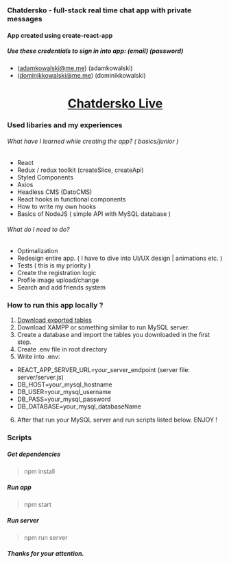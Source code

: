 ### Chatdersko - full-stack real time chat app with private messages

#### App created using create-react-app

##### Use these credentials to sign in into app: (email) (password)

- (adamkowalski@me.me) (adamkowalski)
- (dominikkowalski@me.me) (dominikkowalski)

<h1 align="center" ><a href="https://nifty-shannon-5c4118.netlify.app">Chatdersko Live</a></h1>

### Used libaries and my experiences

###### What have I learned while creating the app? ( basics/junior )

- React
- Redux / redux toolkit (createSlice, createApi)
- Styled Components
- Axios
- Headless CMS (DatoCMS)
- React hooks in functional components
- How to write my own hooks
- Basics of NodeJS ( simple API with MySQL database )

###### What do I need to do?

- Optimalization
- Redesign entire app. ( I have to dive into UI/UX design | animations etc. )
- Tests ( this is my priority )
- Create the registration logic
- Profile image upload/change
- Search and add friends system

### How to run this app locally ?

1. [Download exported tables](https://easyupload.io/3cehv4)
2. Download XAMPP or something similar to run MySQL server.
3. Create a database and import the tables you downloaded in the first step.
4. Create .env file in root directory
5. Write into .env:

- REACT_APP_SERVER_URL=your_server_endpoint (server file: server/server.js)
- DB_HOST=your_mysql_hostname
- DB_USER=your_mysql_username
- DB_PASS=your_mysql_password
- DB_DATABASE=your_mysql_databaseName

6. After that run your MySQL server and run scripts listed below. ENJOY !

### Scripts

##### Get dependencies

> npm install

##### Run app

> npm start

##### Run server

> npm run server

##### Thanks for your attention.

